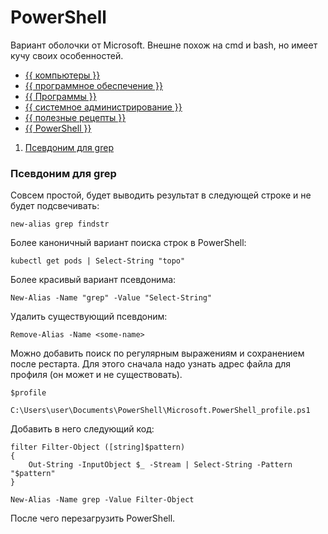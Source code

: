 # PowerShell

Вариант оболочки от Microsoft. Внешне похож на cmd и bash, но имеет кучу своих
особенностей.



- [{{ компьютеры }}](../../__tags/kompytery.md)
- [{{ программное обеспечение }}](../../__tags/programmnoe_obespechenie.md)
- [{{ Программы }}](../../__tags/programmy.md)
- [{{ системное администрирование }}](../../__tags/sistemnoe_administrirovanie.md)
- [{{ полезные рецепты }}](../../__tags/poleznye_retsepty.md)
- [{{ PowerShell }}](../../__tags/powershell.md)


1. [Псевдоним для grep](#Псевдоним-для-grep)

### Псевдоним для grep

Совсем простой, будет выводить результат в следующей строке и не будет
подсвечивать:

```shell
new-alias grep findstr
```

Более каноничный вариант поиска строк в PowerShell:

```shell
kubectl get pods | Select-String "topo"
```

Более красивый вариант псевдонима:

```shell
New-Alias -Name "grep" -Value "Select-String"
```

Удалить существующий псевдоним:

```shell
Remove-Alias -Name <some-name>
```

Можно добавить поиск по регулярным выражениям и сохранением после рестарта. Для
этого сначала надо узнать адрес файла для профиля (он может и не существовать).

```shell
$profile
```

```shell
C:\Users\user\Documents\PowerShell\Microsoft.PowerShell_profile.ps1
```

Добавить в него следующий код:
```shell
filter Filter-Object ([string]$pattern)
{
    Out-String -InputObject $_ -Stream | Select-String -Pattern "$pattern"
}

New-Alias -Name grep -Value Filter-Object
```

После чего перезагрузить PowerShell.
